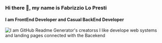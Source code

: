 ### Hi there 👋, my name is Fabrizzio Lo Presti
#### I am FrontEnd Developer and Casual BackEnd Developer
![I am GitHub Readme Generator's creatorss](https://arturssmirnovs.github.io/github-profile-readme-generator/images/banner.png)
I like develope web systems and  landing pages connected with the Bacekend

<!--
**FabrizzioLoPresti/FabrizzioLoPresti** is a ✨ _special_ ✨ repository because its `README.md` (this file) appears on your GitHub profile.

Here are some ideas to get you started:

- 🔭 I’m currently working on ...
- 🌱 I’m currently learning ...
- 👯 I’m looking to collaborate on ...
- 🤔 I’m looking for help with ...
- 💬 Ask me about ...
- 📫 How to reach me: ...
- 😄 Pronouns: ...
- ⚡ Fun fact: ...
-->
